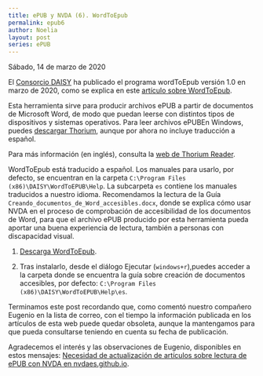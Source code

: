 ```yaml
---
title: ePUB y NVDA (6). WordToEpub
permalink: epub6
author: Noelia
layout: post
series: ePUB
---
```


<footer>Sábado, 14 de marzo de 2020</footer>

El [Consorcio DAISY](http://www.daisy.org/) ha publicado el programa wordToEpub versión 1.0 en marzo de 2020, como se explica en este [artículo sobre WordToEpub](https://daisy.org/activities/software/wordtoepub/).

Esta herramienta sirve para producir archivos ePUB a partir de documentos de Microsoft Word, de modo que puedan leerse con distintos tipos de dispositivos y sistemas operativos. Para leer archivos ePUBEn Windows, puedes [descargar Thorium](https://github.com/readium/readium-desktop/releases), aunque por ahora no incluye traducción a español.

Para más información (en inglés), consulta la [web de Thorium Reader](https://www.edrlab.org/software/thorium-reader/).

WordToEpub está traducido a español. Los manuales para usarlo, por defecto, se encuentran en la carpeta `C:\Program Files (x86)\DAISY\WordToEPUB\Help`. La subcarpeta `es` contiene los manuales traducidos a nuestro idioma. Recomendamos la lectura de la Guía `Creando_documentos_de_Word_accesibles.docx`, donde se explica cómo usar NVDA en el proceso de comprobación de accesibilidad de los documentos de Word, para que el archivo ePUB producido por esta herramienta pueda aportar una buena experiencia de lectura, también a personas con discapacidad visual.

1. [Descarga WordToEpub](https://dl.daisy.org/tools/WordToEPUB/setupWordToEPUB.exe).

2. Tras instalarlo, desde el diálogo Ejecutar (`windows+r`),puedes acceder a la carpeta donde se encuentra la guía sobre creación de documentos accesibles, por defecto: `C:\Program Files (x86)\DAISY\WordToEPUB\Help\es`.

Terminamos este post recordando que, como comentó nuestro compañero Eugenio en la lista de correo, con el tiempo la información publicada en los artículos de esta web puede quedar obsoleta, aunque la mantengamos para que pueda consultarse teniendo en cuenta su fecha de publicación.

Agradecemos el interés y las observaciones de Eugenio, disponibles en estos mensajes: [Necesidad de actualización de artículos sobre lectura de ePUB con NVDA en nvdaes.github.io](https://nvdaes.groups.io/g/lista/topic/71151920).

